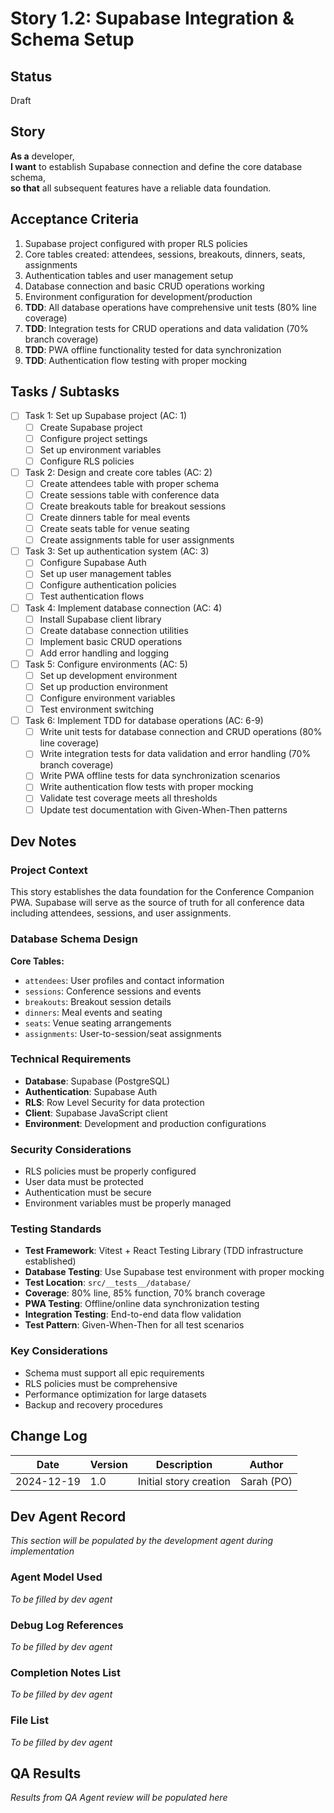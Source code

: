 # Story 1.2: Supabase Integration & Schema Setup

## Status
Draft

## Story
**As a** developer,  
**I want** to establish Supabase connection and define the core database schema,  
**so that** all subsequent features have a reliable data foundation.

## Acceptance Criteria
1. Supabase project configured with proper RLS policies
2. Core tables created: attendees, sessions, breakouts, dinners, seats, assignments
3. Authentication tables and user management setup
4. Database connection and basic CRUD operations working
5. Environment configuration for development/production
6. **TDD**: All database operations have comprehensive unit tests (80% line coverage)
7. **TDD**: Integration tests for CRUD operations and data validation (70% branch coverage)
8. **TDD**: PWA offline functionality tested for data synchronization
9. **TDD**: Authentication flow testing with proper mocking

## Tasks / Subtasks
- [ ] Task 1: Set up Supabase project (AC: 1)
  - [ ] Create Supabase project
  - [ ] Configure project settings
  - [ ] Set up environment variables
  - [ ] Configure RLS policies
- [ ] Task 2: Design and create core tables (AC: 2)
  - [ ] Create attendees table with proper schema
  - [ ] Create sessions table with conference data
  - [ ] Create breakouts table for breakout sessions
  - [ ] Create dinners table for meal events
  - [ ] Create seats table for venue seating
  - [ ] Create assignments table for user assignments
- [ ] Task 3: Set up authentication system (AC: 3)
  - [ ] Configure Supabase Auth
  - [ ] Set up user management tables
  - [ ] Configure authentication policies
  - [ ] Test authentication flows
- [ ] Task 4: Implement database connection (AC: 4)
  - [ ] Install Supabase client library
  - [ ] Create database connection utilities
  - [ ] Implement basic CRUD operations
  - [ ] Add error handling and logging
- [ ] Task 5: Configure environments (AC: 5)
  - [ ] Set up development environment
  - [ ] Set up production environment
  - [ ] Configure environment variables
  - [ ] Test environment switching
- [ ] Task 6: Implement TDD for database operations (AC: 6-9)
  - [ ] Write unit tests for database connection and CRUD operations (80% line coverage)
  - [ ] Write integration tests for data validation and error handling (70% branch coverage)
  - [ ] Write PWA offline tests for data synchronization scenarios
  - [ ] Write authentication flow tests with proper mocking
  - [ ] Validate test coverage meets all thresholds
  - [ ] Update test documentation with Given-When-Then patterns

## Dev Notes
### Project Context
This story establishes the data foundation for the Conference Companion PWA. Supabase will serve as the source of truth for all conference data including attendees, sessions, and user assignments.

### Database Schema Design
**Core Tables:**
- `attendees`: User profiles and contact information
- `sessions`: Conference sessions and events
- `breakouts`: Breakout session details
- `dinners`: Meal events and seating
- `seats`: Venue seating arrangements
- `assignments`: User-to-session/seat assignments

### Technical Requirements
- **Database**: Supabase (PostgreSQL)
- **Authentication**: Supabase Auth
- **RLS**: Row Level Security for data protection
- **Client**: Supabase JavaScript client
- **Environment**: Development and production configurations

### Security Considerations
- RLS policies must be properly configured
- User data must be protected
- Authentication must be secure
- Environment variables must be properly managed

### Testing Standards
- **Test Framework**: Vitest + React Testing Library (TDD infrastructure established)
- **Database Testing**: Use Supabase test environment with proper mocking
- **Test Location**: `src/__tests__/database/`
- **Coverage**: 80% line, 85% function, 70% branch coverage
- **PWA Testing**: Offline/online data synchronization testing
- **Integration Testing**: End-to-end data flow validation
- **Test Pattern**: Given-When-Then for all test scenarios

### Key Considerations
- Schema must support all epic requirements
- RLS policies must be comprehensive
- Performance optimization for large datasets
- Backup and recovery procedures

## Change Log
| Date | Version | Description | Author |
|------|---------|-------------|---------|
| 2024-12-19 | 1.0 | Initial story creation | Sarah (PO) |

## Dev Agent Record
*This section will be populated by the development agent during implementation*

### Agent Model Used
*To be filled by dev agent*

### Debug Log References
*To be filled by dev agent*

### Completion Notes List
*To be filled by dev agent*

### File List
*To be filled by dev agent*

## QA Results
*Results from QA Agent review will be populated here*
